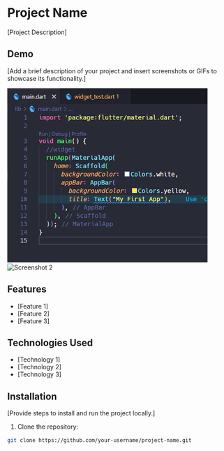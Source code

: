 # Project Name

[Project Description]

## Demo

[Add a brief description of your project and insert screenshots or GIFs to showcase its functionality.]

![Screenshot 1](https://github.com/QaziBilal/NewsApp/blob/main/news_app/screenshots/1.png)
![Screenshot 2](screenshots/2.png)

## Features

- [Feature 1]
- [Feature 2]
- [Feature 3]

## Technologies Used

- [Technology 1]
- [Technology 2]
- [Technology 3]

## Installation

[Provide steps to install and run the project locally.]

1. Clone the repository:

```bash
git clone https://github.com/your-username/project-name.git
```
